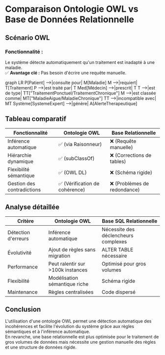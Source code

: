 # Comparaison Ontologie OWL vs Base de Données Relationnelle

## Scénario OWL
### Fonctionnalité :
Le système détecte automatiquement qu'un traitement est inadapté à une maladie.  
✅ **Avantage clé :** Pas besoin d'écrire une requête manuelle.

graph LR
    P[Patient] -->|consulte pour| M[Maladie]
    M -->|requiert| T[Traitement]
    P -->|est traité par| T
    Med[Médecin] -->|prescrit| T
    T -->|est de type| TT["TraitementPonctuel/TraitementChronique"]
    M -->|est classée comme| MT["MaladieAigue/MaladieChronique"]
    TT -->|incompatible avec| MT
    Système[SystemeExpert] -->|génère| A[AlerteTherapeutique]
    
 

## Tableau comparatif

| Fonctionnalité               | Ontologie OWL                    | Base Relationnelle            |
|------------------------------|-----------------------------------|-------------------------------|
| Inférence automatique         | ✅ (via Raisonneur)               | ❌ (Requête manuelle)         |
| Hiérarchie dynamique          | ✅ (subClassOf)                   | ❌ (Corrections de tables)    |
| Flexibilité sémantique        | ✅ (OWL DL)                       | ❌ (Schéma rigide)            |
| Gestion des contradictions    | ✅ (Vérification de cohérence)    | ❌ (Problèmes de redondance)  |

## Analyse détaillée

| Critère                        | Ontologie OWL                       | Base SQL Relationnelle         |
|---------------------------------|--------------------------------------|--------------------------------|
| Détection d'erreurs            | Inférence automatique               | Nécessite des déclencheurs complexes |
| Évolutivité                    | Ajout de règles sans migration      | ALTER TABLE nécessaire         |
| Performance                    | Peut ralentir sur >100k instances    | Optimisé pour gros volumes    |
| Flexibilité                    | Modélisation sémantique riche       | Schéma rigide                 |
| Maintenance                    | Règles centralisées                 | Code dispersé                 |

## Conclusion

L'utilisation d'une ontologie OWL permet une détection automatique des incohérences et facilite l'évolution du système grâce aux règles sémantiques et à l'inférence automatique.  
En revanche, une base relationnelle est plus optimisée pour le traitement de gros volumes de données mais nécessite une gestion manuelle des règles et une structure de données rigide.

